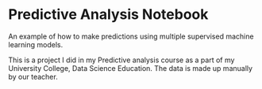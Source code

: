# Predictive Analysis Notebook
An example of how to make predictions using multiple supervised machine learning models.
 
This is a project I did in my Predictive analysis course as a part of my University College, Data Science Education.
The data is made up manually by our teacher.
